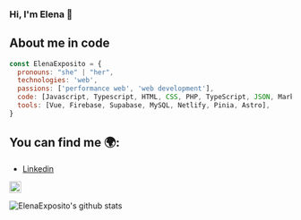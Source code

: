 ### Hi, I'm Elena 👋

## About me in code

```javascript
const ElenaExposito = {
  pronouns: "she" | "her",
  technologies: 'web',
  passions: ['performance web', 'web development'],
  code: [Javascript, Typescript, HTML, CSS, PHP, TypeScript, JSON, MarkDown],
  tools: [Vue, Firebase, Supabase, MySQL, Netlify, Pinia, Astro],
}
```

## You can find me 🌍:
- [Linkedin](https://www.linkedin.com/in/elena-exp%C3%B3sito-lara/)

<a href="https://www.linkedin.com/in/elena-exp%C3%B3sito-lara/">
  <img align "left" alt="ElenaExposito | Linkedin" width="21px" src="https://raw.githubusercontent.com/anuraghazra/master/assets/twitter.svg" />
</a>

![ElenaExposito's github stats](https://github-readme-stats.vercel.app/api?username=ElenaExposito)
<!--
**ElenaExposito/ElenaExposito** is a ✨ _special_ ✨ repository because its `README.md` (this file) appears on your GitHub profile.

Here are some ideas to get you started:

- 🔭 I’m currently working on ...
- 🌱 I’m currently learning ...
- 👯 I’m looking to collaborate on ...
- 🤔 I’m looking for help with ...
- 💬 Ask me about ...
- 📫 How to reach me: ...
- 😄 Pronouns: ...
- ⚡ Fun fact: ...
-->
